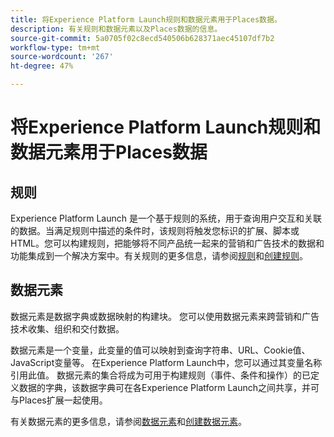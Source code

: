 ```yaml
---
title: 将Experience Platform Launch规则和数据元素用于Places数据。
description: 有关规则和数据元素以及Places数据的信息。
source-git-commit: 5a0705f02c8ecd540506b628371aec45107df7b2
workflow-type: tm+mt
source-wordcount: '267'
ht-degree: 47%

---
```



# 将Experience Platform Launch规则和数据元素用于Places数据

## 规则

Experience Platform Launch 是一个基于规则的系统，用于查询用户交互和关联的数据。当满足规则中描述的条件时，该规则将触发您标识的扩展、脚本或 HTML。您可以构建规则，把能够将不同产品统一起来的营销和广告技术的数据和功能集成到一个解决方案中。有关规则的更多信息，请参阅[规则](https://docs.adobe.com/content/help/zh-Hans/launch/using/reference/manage-resources/rules.html)和[创建规则](https://docs.adobe.com/content/help/zh-Hans/launch/using/reference/manage-resources/rules.html#create-a-rule)。

## 数据元素

数据元素是数据字典或数据映射的构建块。 您可以使用数据元素来跨营销和广告技术收集、组织和交付数据。

数据元素是一个变量，此变量的值可以映射到查询字符串、URL、Cookie值、JavaScript变量等。 在Experience Platform Launch中，您可以通过其变量名称引用此值。 数据元素的集合将成为可用于构建规则（事件、条件和操作）的已定义数据的字典，该数据字典可在各Experience Platform Launch之间共享，并可与Places扩展一起使用。

有关数据元素的更多信息，请参阅[数据元素](https://docs.adobe.com/content/help/zh-Hans/launch/using/reference/manage-resources/data-elements.html)和[创建数据元素](https://docs.adobe.com/content/help/zh-Hans/launch/using/reference/manage-resources/data-elements.html#create-a-data-element)。

